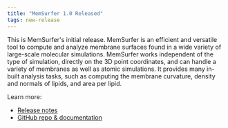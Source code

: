 ```yaml
---
title: "MemSurfer 1.0 Released"
tags: new-release
---
```


This is MemSurfer's initial release. MemSurfer is an efficient and versatile tool to compute and analyze membrane surfaces found in a wide variety of large-scale molecular simulations. MemSurfer works independent of the type of simulation, directly on the 3D point coordinates, and can handle a variety of membranes as well as atomic simulations. It provides many in-built analysis tasks, such as computing the membrane curvature, density and normals of lipids, and area per lipid.

Learn more:
- [Release notes](https://github.com/LLNL/MemSurfer/releases/tag/v1.0)
- [GitHub repo & documentation](https://github.com/LLNL/MemSurfer)
